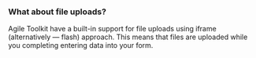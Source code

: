### What about file uploads?

Agile Toolkit have a built-in support for file uploads using iframe (alternatively — flash) approach. This means that files are uploaded while you completing entering data into your form.